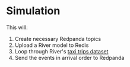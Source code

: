 # Simulation

This will:

1. Create necessary Redpanda topics
2. Upload a River model to Redis
3. Loop through River's [taxi trips dataset](https://riverml.xyz/0.11.1/api/datasets/Taxis/)
4. Send the events in arrival order to Redpanda
